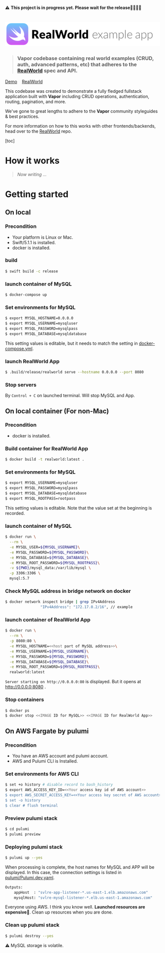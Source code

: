⚠️ **This project is in progress yet. Please wait for the release**👷‍♂️👷‍♀️

# ![RealWorld Example App](logo.png)

> ### Vapor codebase containing real world examples (CRUD, auth, advanced patterns, etc) that adheres to the [RealWorld](https://github.com/gothinkster/realworld) spec and API.

[Demo](https://github.com/gothinkster/realworld)&nbsp;&nbsp;&nbsp;&nbsp;[RealWorld](https://github.com/gothinkster/realworld) 


This codebase was created to demonstrate a fully fledged fullstack application built with **Vapor** including CRUD operations, authentication, routing, pagination, and more.

We've gone to great lengths to adhere to the **Vapor** community styleguides & best practices.

For more information on how to this works with other frontends/backends, head over to the [RealWorld](https://github.com/gothinkster/realworld) repo.

[toc]

# How it works

> *Now writing ...*



# Getting started

## On local

### Precondition

* Your platform is Linux or Mac.
* Swift/5.1.1 is installed.
* docker is installed.

### build

```bash
$ swift build -c release 
```

### launch container of MySQL

```bash
$ docker-compose up
```

### Set environments for MySQL

```bash
$ export MYSQL_HOSTNAME=0.0.0.0
$ export MYSQL_USERNAME=mysqluser
$ export MYSQL_PASSWORD=mysqlpass
$ export MYSQL_DATABASE=mysqldatabase
```

This setting values is editable, but it needs to match the setting in [docker-compose.yml](./docker-compose.yml).

### launch RealWorld App 

```bash
$ .build/release/realworld serve --hostname 0.0.0.0 --port 8080
```

### Stop servers

By `Control + C` on launched terminal. Will stop MySQL and App.



## On local container (For non-Mac)

### Precondition

* docker is installed.

### Build container for RealWorld App

```bash
$ docker build -t realworld:latest .
```

### Set environments for MySQL

```bash
$ export MYSQL_USERNAME=mysqluser
$ export MYSQL_PASSWORD=mysqlpass
$ export MYSQL_DATABASE=mysqldatabase
$ export MYSQL_ROOTPASS=rootpass
```

This setting values is editable.  Note that the value set at the beginning is recorded. 

### launch container of MySQL

```bash
$ docker run \
  --rm \
  -e MYSQL_USER=${MYSQL_USERNAME}\
  -e MYSQL_PASSWORD=${MYSQL_PASSWORD}\
  -e MYSQL_DATABASE=${MYSQL_DATABASE}\
  -e MYSQL_ROOT_PASSWORD=${MYSQL_ROOTPASS}\
  -v ${PWD}/mysql_data:/var/lib/mysql \
  -p 3306:3306 \
  mysql:5.7
```

### Check MySQL address in bridge network on docker

```bash
$ docker network inspect bridge | grep IPv4Address
                "IPv4Address": "172.17.0.2/16", // example
```

### launch container of RealWorld App 

```bash
$ docker run \
  --rm \
  -p 8080:80 \
  -e MYSQL_HOSTNAME=<<host part of MySQL address>>\
  -e MYSQL_USERNAME=${MYSQL_USERNAME}\
  -e MYSQL_PASSWORD=${MYSQL_PASSWORD}\
  -e MYSQL_DATABASE=${MYSQL_DATABASE}\
  -e MYSQL_ROOT_PASSWORD=${MYSQL_ROOTPASS}\
  realworld:latest
```

`Server starting on http://0.0.0.0:80`  is displayed. But it opens at http://0.0.0.0:8080 .

### Stop containers

```bash
$ docker ps
$ docker stop <<IMAGE ID for MySQL>> <<IMAGE ID for RealWorld App>>
```



## On AWS Fargate by pulumi

### Precondition

* You have an AWS account and pulumi account.
* AWS and Pulumi CLI is Installed.

### Set environments for AWS CLI

```bash
$ set +o history # disable record to bash_history 
$ export AWS_ACCESS_KEY_ID=<<Your access key id of AWS account>>
$ export AWS_SECRET_ACCESS_KEY=<<Your access key secret of AWS account>>
$ set -o history
$ clear # flush terminal
```

### Preview pulumi stack

```bash
$ cd pulumi
$ pulumi preview
```

### Deploying pulumi stack

```bash
$ pulumi up --yes
```
When processing is complete, the host names for MySQL and APP will be displayed. In this case, the connection settings is listed in [pulumi/Pulumi.dev.yaml](pulumi/Pulumi.dev.yaml).

```bash
Outputs:
    appHost  : "svlre-app-listener-*.us-east-1.elb.amazonaws.com"
    mysqlHost: "svlre-mysql-listener-*.elb.us-east-1.amazonaws.com"
```

Everyone using AWS. I think you know well. **Launched resources are expensive💸**. Clean up resources when you are done.

### Clean up pulumi stack

```bash
$ pulumi destroy --yes
```

⚠️ MySQL storage is volatile.




